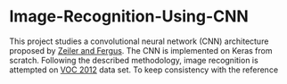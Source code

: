 # Image-Recognition-Using-CNN

This project studies a convolutional neural network (CNN) architecture proposed by [Zeiler and Fergus](https://cs.nyu.edu/~fergus/papers/zeilerECCV2014.pdf). The CNN is implemented on Keras from scratch. Following the described methodology, image recognition is attempted on [VOC 2012](http://host.robots.ox.ac.uk/pascal/VOC/voc2012/) data set. To keep consistency with the reference 
